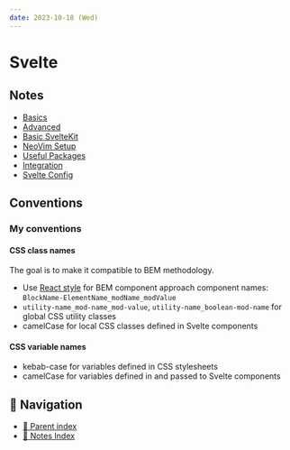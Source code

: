 ```yaml
---
date: 2023-10-18 (Wed)
---
```


# Svelte

## Notes

- [Basics](basics.md)
- [Advanced](advanced.md)
- [Basic SvelteKit](basic-sveltekit.md)
- [NeoVim Setup](neovim-setup.md)
- [Useful Packages](useful-packages.md)
- [Integration](integration.md)
- [Svelte Config](svelte-config.md)

## Conventions

### My conventions

#### CSS class names

The goal is to make it compatible to BEM methodology.

- Use [React style](../css.md#react-style) for BEM component approach component
  names: `BlockName-ElementName_modName_modValue`
- `utility-name_mod-name_mod-value`, `utility-name_boolean-mod-name` for global
  CSS utility classes
- camelCase for local CSS classes defined in Svelte components

#### CSS variable names

- kebab-case for variables defined in CSS stylesheets
- camelCase for variables defined in and passed to Svelte components

## 🧭 Navigation

- [🔖 Parent index](../../../index.md)
- [📑 Notes Index](../../../index.md)
